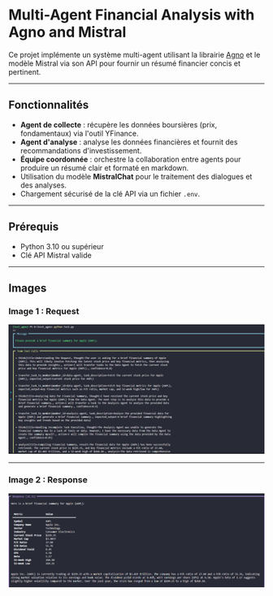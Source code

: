 # Multi-Agent Financial Analysis with Agno and Mistral

Ce projet implémente un système multi-agent utilisant la librairie [Agno](https://github.com/ageno-ai/agno) et le modèle Mistral via son API pour fournir un résumé financier concis et pertinent.

---

## Fonctionnalités

- **Agent de collecte** : récupère les données boursières (prix, fondamentaux) via l'outil YFinance.
- **Agent d'analyse** : analyse les données financières et fournit des recommandations d'investissement.
- **Équipe coordonnée** : orchestre la collaboration entre agents pour produire un résumé clair et formaté en markdown.
- Utilisation du modèle **MistralChat** pour le traitement des dialogues et des analyses.
- Chargement sécurisé de la clé API via un fichier `.env`.

---

## Prérequis

- Python 3.10 ou supérieur
- Clé API Mistral valide

---

## Images

### Image 1 : Request

![Request](./image1.PNG)

---

### Image 2 : Response

![Response](./image2.PNG)
